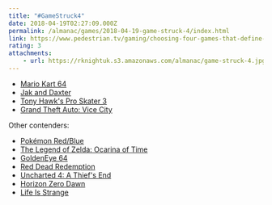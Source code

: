 ```yaml
---
title: "#GameStruck4"
date: 2018-04-19T02:27:09.000Z
permalink: /almanac/games/2018-04-19-game-struck-4/index.html
link: https://www.pedestrian.tv/gaming/choosing-four-games-that-define-you-is-really-fucking-tough/
rating: 3
attachments: 
    - url: https://rknightuk.s3.amazonaws.com/almanac/game-struck-4.jpg
---
```


- [Mario Kart 64](https://en.wikipedia.org/wiki/Mario_Kart_64)
- [Jak and Daxter](https://en.wikipedia.org/wiki/Jak_and_Daxter)
- [Tony Hawk's Pro Skater 3](https://en.wikipedia.org/wiki/Tony_Hawk%27s_Pro_Skater_3)
- [Grand Theft Auto: Vice City](https://en.wikipedia.org/wiki/Grand_Theft_Auto:_Vice_City)

Other contenders:

- [Pokémon Red/Blue](https://en.wikipedia.org/wiki/Pok%C3%A9mon_Red_and_Blue)
- [The Legend of Zelda: Ocarina of Time](https://en.wikipedia.org/wiki/The_Legend_of_Zelda:_Ocarina_of_Time)
- [GoldenEye 64](https://en.wikipedia.org/wiki/GoldenEye_007_(1997_video_game))
- [Red Dead Redemption](https://en.wikipedia.org/wiki/Red_Dead_Redemption)
- [Uncharted 4: A Thief's End](https://en.wikipedia.org/wiki/Uncharted_4:_A_Thief%27s_End)
- [Horizon Zero Dawn](https://en.wikipedia.org/wiki/Horizon_Zero_Dawn)
- [Life Is Strange](https://en.wikipedia.org/wiki/Life_Is_Strange)